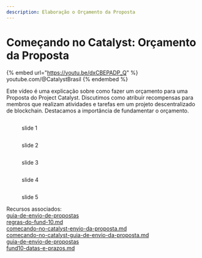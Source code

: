```yaml
---
description: Elaboração o Orçamento da Proposta
---
```


# Começando no Catalyst: Orçamento da Proposta

{% embed url="https://youtu.be/dxCBEPADP_Q" %}
youtube.com/@CatalystBrasil
{% endembed %}

Este vídeo é uma explicação sobre como fazer um orçamento para uma Proposta do Project Catalyst. Discutimos como atribuir recompensas para membros que realizam atividades e tarefas em um projeto descentralizado de blockchain. Destacamos a importância de fundamentar o orçamento.

<div>

<figure><img src="../../../.gitbook/assets/Slide1 [F10] CSBRA Orçamento da Proposta.PNG" alt=""><figcaption><p>slide 1</p></figcaption></figure>

 

<figure><img src="../../../.gitbook/assets/Slide2 [F10] CSBRA Orçamento da Proposta.PNG" alt=""><figcaption><p>slide 2</p></figcaption></figure>

 

<figure><img src="../../../.gitbook/assets/Slide3 [F10] CSBRA Orçamento da Proposta.PNG" alt=""><figcaption><p>slide 3</p></figcaption></figure>

 

<figure><img src="../../../.gitbook/assets/Slide4 [F10] CSBRA Orçamento da Proposta.PNG" alt=""><figcaption><p>slide 4</p></figcaption></figure>

 

<figure><img src="../../../.gitbook/assets/Slide5 [F10] CSBRA Orçamento da Proposta.PNG" alt=""><figcaption><p>slide 5</p></figcaption></figure>

</div>

Recursos associados:\
[guia-de-envio-de-propostas](../../catalyst-fund-10/guia-de-envio-de-propostas/ "mention")\
[regras-do-fund-10.md](../../fund-10/regras-do-fund-10.md "mention")\
[comecando-no-catalyst-envio-da-proposta.md](comecando-no-catalyst-envio-da-proposta.md "mention")\
[comecando-no-catalyst-guia-de-envio-da-proposta.md](comecando-no-catalyst-guia-de-envio-da-proposta.md "mention")\
[guia-de-envio-de-propostas](../../catalyst-fund-10/guia-de-envio-de-propostas/ "mention")\
[fund10-datas-e-prazos.md](../fund10-datas-e-prazos.md "mention")
